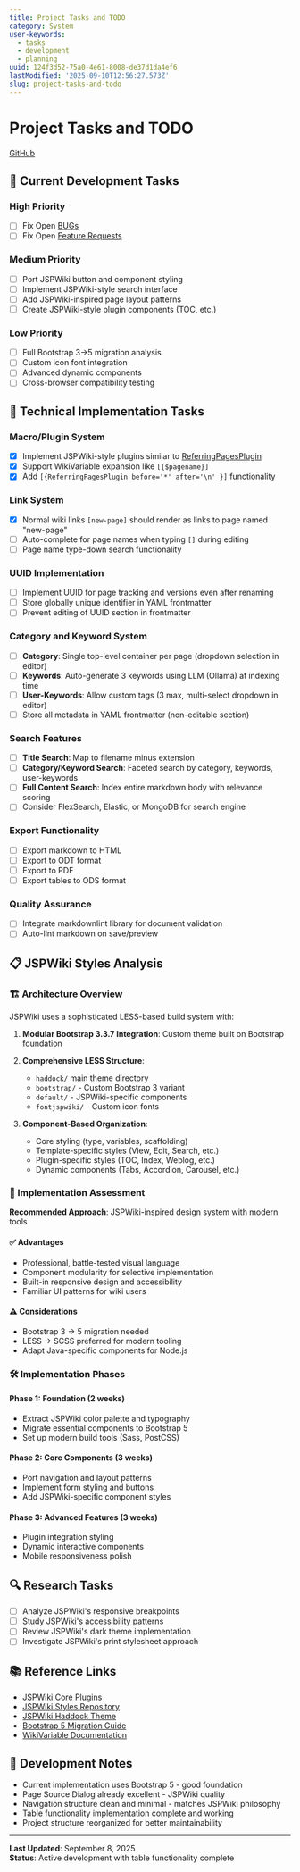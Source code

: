 ```yaml
---
title: Project Tasks and TODO
category: System
user-keywords:
  - tasks
  - development
  - planning
uuid: 124f3d52-75a0-4e61-8008-de37d1da4ef6
lastModified: '2025-09-10T12:56:27.573Z'
slug: project-tasks-and-todo
---
```


# Project Tasks and TODO

[GitHub](https://github.com/jwilleke/amdWiki)

## 🎯 Current Development Tasks

### High Priority
- [ ] Fix Open [BUGs](https://github.com/jwilleke/amdWiki/issues)
- [ ] Fix Open [Feature Requests](https://github.com/jwilleke/amdWiki/issues?q=state%3Aopen%20label%3Aenhancement)

### Medium Priority  
- [ ] Port JSPWiki button and component styling
- [ ] Implement JSPWiki-style search interface
- [ ] Add JSPWiki-inspired page layout patterns
- [ ] Create JSPWiki-style plugin components (TOC, etc.)

### Low Priority
- [ ] Full Bootstrap 3→5 migration analysis
- [ ] Custom icon font integration
- [ ] Advanced dynamic components
- [ ] Cross-browser compatibility testing

## 🔧 Technical Implementation Tasks

### Macro/Plugin System
- [x] Implement JSPWiki-style plugins similar to [ReferringPagesPlugin](https://jspwiki-wiki.apache.org/Wiki.jsp?page=ReferringPagesPlugin)
- [x] Support WikiVariable expansion like `[{$pagename}]`
- [x] Add `[{ReferringPagesPlugin before='*' after='\n' }]` functionality

### Link System
- [x] Normal wiki links `[new-page]` should render as links to page named "new-page"
- [ ] Auto-complete for page names when typing `[]` during editing
- [ ] Page name type-down search functionality

### UUID Implementation
- [ ] Implement UUID for page tracking and versions even after renaming
- [ ] Store globally unique identifier in YAML frontmatter
- [ ] Prevent editing of UUID section in frontmatter

### Category and Keyword System
- [ ] **Category**: Single top-level container per page (dropdown selection in editor)
- [ ] **Keywords**: Auto-generate 3 keywords using LLM (Ollama) at indexing time
- [ ] **User-Keywords**: Allow custom tags (3 max, multi-select dropdown in editor)
- [ ] Store all metadata in YAML frontmatter (non-editable section)

### Search Features
- [ ] **Title Search**: Map to filename minus extension
- [ ] **Category/Keyword Search**: Faceted search by category, keywords, user-keywords
- [ ] **Full Content Search**: Index entire markdown body with relevance scoring
- [ ] Consider FlexSearch, Elastic, or MongoDB for search engine

### Export Functionality
- [ ] Export markdown to HTML
- [ ] Export to ODT format
- [ ] Export to PDF
- [ ] Export tables to ODS format

### Quality Assurance
- [ ] Integrate markdownlint library for document validation
- [ ] Auto-lint markdown on save/preview

## 📋 JSPWiki Styles Analysis

### 🏗️ Architecture Overview

JSPWiki uses a sophisticated LESS-based build system with:

1. **Modular Bootstrap 3.3.7 Integration**: Custom theme built on Bootstrap foundation
2. **Comprehensive LESS Structure**: 
   - `haddock/` main theme directory
   - `bootstrap/` - Custom Bootstrap 3 variant  
   - `default/` - JSPWiki-specific components
   - `fontjspwiki/` - Custom icon fonts

3. **Component-Based Organization**:
   - Core styling (type, variables, scaffolding)
   - Template-specific styles (View, Edit, Search, etc.)
   - Plugin-specific styles (TOC, Index, Weblog, etc.)
   - Dynamic components (Tabs, Accordion, Carousel, etc.)

### 🎯 Implementation Assessment

**Recommended Approach**: JSPWiki-inspired design system with modern tools

#### ✅ Advantages
- Professional, battle-tested visual language
- Component modularity for selective implementation
- Built-in responsive design and accessibility
- Familiar UI patterns for wiki users

#### ⚠️ Considerations
- Bootstrap 3 → 5 migration needed
- LESS → SCSS preferred for modern tooling
- Adapt Java-specific components for Node.js

### 🛠️ Implementation Phases

#### Phase 1: Foundation (2 weeks)
- Extract JSPWiki color palette and typography
- Migrate essential components to Bootstrap 5
- Set up modern build tools (Sass, PostCSS)

#### Phase 2: Core Components (3 weeks)
- Port navigation and layout patterns
- Implement form styling and buttons
- Add JSPWiki-specific component styles

#### Phase 3: Advanced Features (3 weeks)
- Plugin integration styling
- Dynamic interactive components
- Mobile responsiveness polish

## 🔍 Research Tasks
- [ ] Analyze JSPWiki's responsive breakpoints
- [ ] Study JSPWiki's accessibility patterns
- [ ] Review JSPWiki's dark theme implementation
- [ ] Investigate JSPWiki's print stylesheet approach

## 📚 Reference Links

- [JSPWiki Core Plugins](https://jspwiki-wiki.apache.org/Wiki.jsp?page=JSPWikiCorePlugins)
- [JSPWiki Styles Repository](https://github.com/apache/jspwiki/tree/master/jspwiki-war/src/main/styles)
- [JSPWiki Haddock Theme](https://github.com/apache/jspwiki/tree/master/jspwiki-war/src/main/styles/haddock)
- [Bootstrap 5 Migration Guide](https://getbootstrap.com/docs/5.0/migration/)
- [WikiVariable Documentation](https://jspwiki-wiki.apache.org/Wiki.jsp?page=WikiVariable)

## 💭 Development Notes

- Current implementation uses Bootstrap 5 - good foundation
- Page Source Dialog already excellent - JSPWiki quality
- Navigation structure clean and minimal - matches JSPWiki philosophy
- Table functionality implementation complete and working
- Project structure reorganized for better maintainability

---

**Last Updated**: September 8, 2025  
**Status**: Active development with table functionality complete
